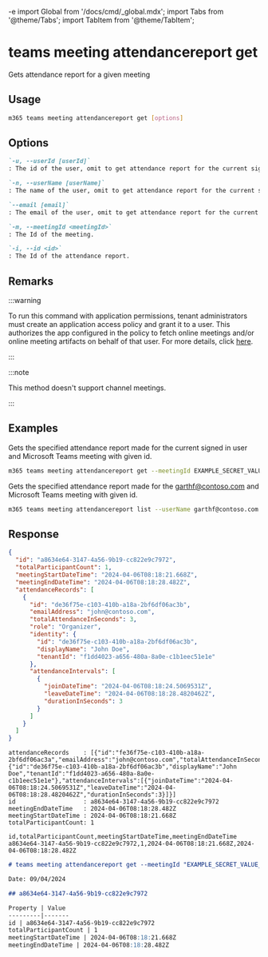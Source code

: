 -e <!-- DISCLAIMER: All secrets, passwords, and sensitive values in this document are examples only and not real credentials. -->
import Global from '/docs/cmd/_global.mdx';
import Tabs from '@theme/Tabs';
import TabItem from '@theme/TabItem';

# teams meeting attendancereport get

Gets attendance report for a given meeting

## Usage

```sh
m365 teams meeting attendancereport get [options]
```

## Options

```md definition-list
`-u, --userId [userId]`
: The id of the user, omit to get attendance report for the current signed in user. Use either  `id`, `userName` or `email`, but not multiple.

`-n, --userName [userName]`
: The name of the user, omit to get attendance report for the current signed in user. Use either `id`, `userName` or `email`, but not multiple.

`--email [email]`
: The email of the user, omit to get attendance report for the current signed in user. Use either `id`, `userName` or `email`, but not multiple.

`-m, --meetingId <meetingId>`
: The Id of the meeting.

`-i, --id <id>`
: The Id of the attendance report.
```

<Global />

## Remarks

:::warning

To run this command with application permissions, tenant administrators must create an application access policy and grant it to a user. This authorizes the app configured in the policy to fetch online meetings and/or online meeting artifacts on behalf of that user. For more details, click [here](https://learn.microsoft.com/graph/EXAMPLE_SECRET_VALUE_PLACEHOLDER).

:::

:::note 

This method doesn't support channel meetings.

:::

## Examples

Gets the specified attendance report made for the current signed in user and Microsoft Teams meeting with given id.

```sh
m365 teams meeting attendancereport get --meetingId EXAMPLE_SECRET_VALUE_PLACEHOLDER --id a8634e64-3147-4a56-9b19-cc822e9c7972
```

Gets the specified attendance report made for the garthf@contoso.com and Microsoft Teams meeting with given id.

```sh
m365 teams meeting attendancereport list --userName garthf@contoso.com --meetingId EXAMPLE_SECRET_VALUE_PLACEHOLDER --id a8634e64-3147-4a56-9b19-cc822e9c7972
```

## Response

<Tabs>
  <TabItem value="JSON">

  ```json
  {
    "id": "a8634e64-3147-4a56-9b19-cc822e9c7972",
    "totalParticipantCount": 1,
    "meetingStartDateTime": "2024-04-06T08:18:21.668Z",
    "meetingEndDateTime": "2024-04-06T08:18:28.482Z",
    "attendanceRecords": [
      {
        "id": "de36f75e-c103-410b-a18a-2bf6df06ac3b",
        "emailAddress": "john@contoso.com",
        "totalAttendanceInSeconds": 3,
        "role": "Organizer",
        "identity": {
          "id": "de36f75e-c103-410b-a18a-2bf6df06ac3b",
          "displayName": "John Doe",
          "tenantId": "f1dd4023-a656-480a-8a0e-c1b1eec51e1e"
        },
        "attendanceIntervals": [
          {
            "joinDateTime": "2024-04-06T08:18:24.5069531Z",
            "leaveDateTime": "2024-04-06T08:18:28.4820462Z",
            "durationInSeconds": 3
          }
        ]
      }
    ]
  }
  ```

  </TabItem>
  <TabItem value="Text">

  ```text
  attendanceRecords    : [{"id":"fe36f75e-c103-410b-a18a-2bf6df06ac3a","emailAddress":"john@contoso.com","totalAttendanceInSeconds":3,"role":"Organizer","identity":{"id":"de36f75e-c103-410b-a18a-2bf6df06ac3b","displayName":"John Doe","tenantId":"f1dd4023-a656-480a-8a0e-c1b1eec51e1e"},"attendanceIntervals":[{"joinDateTime":"2024-04-06T08:18:24.5069531Z","leaveDateTime":"2024-04-06T08:18:28.4820462Z","durationInSeconds":3}]}]
  id                   : a8634e64-3147-4a56-9b19-cc822e9c7972
  meetingEndDateTime   : 2024-04-06T08:18:28.482Z
  meetingStartDateTime : 2024-04-06T08:18:21.668Z
  totalParticipantCount: 1
  ```

  </TabItem>
  <TabItem value="CSV">

  ```csv
  id,totalParticipantCount,meetingStartDateTime,meetingEndDateTime
  a8634e64-3147-4a56-9b19-cc822e9c7972,1,2024-04-06T08:18:21.668Z,2024-04-06T08:18:28.482Z
  ```

  </TabItem>

  <TabItem value="Markdown">

  ```md
  # teams meeting attendancereport get --meetingId "EXAMPLE_SECRET_VALUE_PLACEHOLDER" --id "a8634e64-3147-4a56-9b19-cc822e9c7972"

  Date: 09/04/2024

  ## a8634e64-3147-4a56-9b19-cc822e9c7972

  Property | Value
  ---------|-------
  id | a8634e64-3147-4a56-9b19-cc822e9c7972
  totalParticipantCount | 1
  meetingStartDateTime | 2024-04-06T08:18:21.668Z
  meetingEndDateTime | 2024-04-06T08:18:28.482Z
  ```

  </TabItem>
</Tabs>
